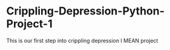 # Crippling-Depression-Python-Project-1
This is our first step into crippling depression I MEAN project
